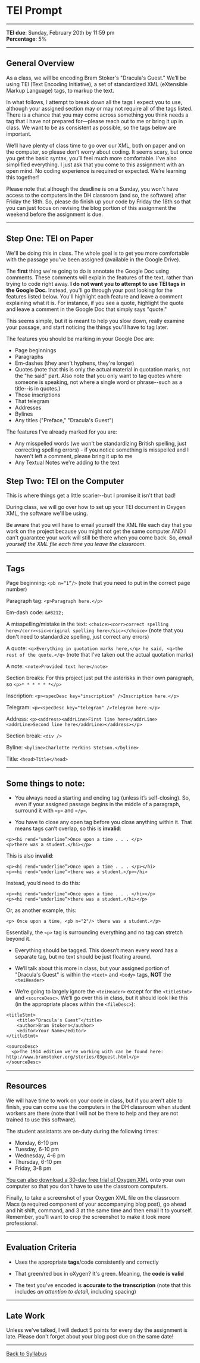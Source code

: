 # TEI Prompt

_____

**TEI due**: Sunday, February 20th by 11:59 pm <br />
**Percentage**: 5%

_____

## General Overview

As a class, we will be encoding Bram Stoker's "Dracula's Guest."  We’ll be using TEI (Text Encoding Initiative), a set of standardized XML (eXtensible Markup Language) tags, to markup the text. 

In what follows, I attempt to break down all the tags I expect you to use, although your assigned section may or may not require all of the tags listed. There is a chance that you may come across something you think needs a tag that I have not prepared for—please reach out to me or bring it up in class. We want to be as consistent as possible, so the tags below are important. 

We’ll have plenty of class time to go over our XML, both on paper and on the computer, so please don’t worry about coding. It seems scary, but once you get the basic syntax, you’ll feel much more comfortable. I've also simplified everything. I just ask that you come to this assignment with an open mind. No coding experience is required or expected. We’re learning this together!

Please note that although the deadline is on a Sunday, you won't have access to the computers in the DH classroom (and so, the software) after Friday the 18th. So, please do finish up your code by Friday the 18th so that you can just focus on revising the blog portion of this assignment the weekend before the assignment is due. 

_____

## Step One: TEI on Paper

We'll be doing this in class. The whole goal is to get you more comfortable with the passage you've been assigned (available in the Google Drive). 

The **first** thing we're going to do is annotate the Google Doc using comments. These comments will explain the features of the text, rather than trying to code right away. **I do not want you to attempt to use TEI tags in the Google Doc.** Instead, you'll go through your post looking for the features listed below. You'll highlight each feature and leave a comment explaining what it is. For instance, if you see a quote, highlight the quote and leave a comment in the Google Doc that simply says "quote."

This seems simple, but it is meant to help you slow down, really examine your passage, and start noticing the things you'll have to tag later.

The features you should be marking in your Google Doc are:

* Page beginnings
* Paragraphs 
* Em-dashes (they aren't hyphens, they're longer)
* Quotes (note that this is only the actual material in quotation marks, not the "he said" part. Also note that you only want to tag quotes where someone is speaking, not where a single word or phrase--such as a title--is in quotes.)
* Those inscriptions
* That telegram
* Addresses
* Bylines
* Any titles ("Preface," "Dracula's Guest")

The features I've already marked for you are:

* Any misspelled words (we won't be standardizing British spelling, just correcting spelling errors) - if you notice something is misspelled and I haven't left a comment, please bring it up to me
* Any Textual Notes we're adding to the text

## Step Two: TEI on the Computer

This is where things get a little scarier--but I promise it isn't that bad! 

During class, we will go over how to set up your TEI document in Oxygen XML, the software we'll be using. 

Be aware that you will have to email yourself the XML file each day that you work on the project because you might not get the same computer AND I can't guarantee your work will still be there when you come back. So, *email yourself the XML file each time you leave the classroom*.

_____

## Tags

Page beginning: ```<pb n=“1”/>``` (note that you need to put in the correct page number)

Paragraph tag: ```<p>Paragraph here.</p>```

Em-dash code: ```&#8212;```

A misspelling/mistake in the text: ```<choice><corr>correct spelling here</corr><sic>original spelling here</sic></choice>``` (note that you don't need to standardize spelling, just correct any errors)

A quote: ```<q>Everything in quotation marks here,</q> he said, <q>the rest of the quote.</q>``` (note that I've taken out the actual quotation marks)

A note: ```<note>Provided text here</note>```

Section breaks: For this project just put the asterisks in their own paragraph, so ```<p>* * * * * *</p>```

Inscription: ```<p><specDesc key="inscription" />Inscription here.</p>```

Telegram: ```<p><specDesc key="telegram" />Telegram here.</p>```

Address: ```<p><address><addrLine>First line here</addrLine><addrLine>Second line here</addrLine></address></p>```

Section break: ```<div />```

Byline: ```<byline>Charlotte Perkins Stetson.</byline>```

Title: ```<head>Title</head>```

_____

## Some things to note:

* You always need a starting and ending tag (unless it’s self-closing). So, even if your assigned passage begins in the middle of a paragraph, surround it with ```<p>``` and ```</p>```.

* You have to close any open tag before you close anything within it. That means tags can’t overlap, so this is **invalid**:

```
<p><hi rend="underline”>Once upon a time . . . </p>
<p>there was a student.</hi></p>
```

This is also **invalid**:

```
<p><hi rend="underline”>Once upon a time . . . </p></hi>
<p><hi rend="underline”>there was a student.</p></hi>
```

Instead, you’d need to do this:

```
<p><hi rend="underline”>Once upon a time . . . </hi></p>
<p><hi rend="underline”>there was a student.</hi></p>
```

Or, as another example, this:

```
<p> Once upon a time, <pb n="2"/> there was a student.</p>
```

Essentially, the ```<p>``` tag is surrounding everything and no tag can stretch beyond it.

* Everything should be tagged. This doesn’t mean every *word* has a separate tag, but no text should be just floating around.

* We’ll talk about this more in class, but your assigned portion of "Dracula's Guest" is within the ```<text>``` and ```<body>``` tags, **NOT** the ```<teiHeader>```

* We’re going to largely ignore the ```<teiHeader>``` except for the ```<titleStmt>``` and ```<sourceDesc>```. We’ll go over this in class, but it should look like this (in the appropriate places within the ```<fileDesc>```):

```
<titleStmt>
	<title>“Dracula's Guest”</title>
	<author>Bram Stokern</author>
	<editor>Your Name</editor>
</titleStmt>
```
```
<sourceDesc>
  <p>The 1914 edition we're working with can be found here: http://www.bramstoker.org/stories/03guest.html</p>
</sourceDesc>
```
_____

## Resources

We will have time to work on your code in class, but if you aren't able to finish, you can come use the computers in the DH classroom when student workers are there (note that I will not be there to help and they are not trained to use this software).

The student assistants are on-duty during the following times:
* Monday, 6-10 pm
* Tuesday, 6-10 pm
* Wednesday, 4-6 pm
* Thursday, 6-10 pm
* Friday, 3-8 pm

[You can also download a 30-day free trial of Oxygen XML](https://www.oxygenxml.com/xml_editor/register.html?p=editor) onto your own computer so that you don't have to use the classroom computers. 

Finally, to take a screenshot of your Oxygen XML file on the classroom Macs (a required component of your accompanying blog post), go ahead and hit shift, command, and 3 at the same time and then email it to yourself. Remember, you'll want to crop the screenshot to make it look more professional. 

_____

## Evaluation Criteria

* Uses the appropriate **tags**/code consistently and correctly

* That green/red box in oXygen? It's green. Meaning, the **code is valid**

* The text you've encoded is **accurate to the transcription** (note that this includes *an attention to detail*, including spacing)

_____

## Late Work

Unless we've talked, I will deduct 5 points for every day the assignment is late. Please don't forget about your blog post due on the same date!

_____

[Back to Syllabus](https://deanna-stover.github.io/coursesCNU/2022/engl350spring2022)

